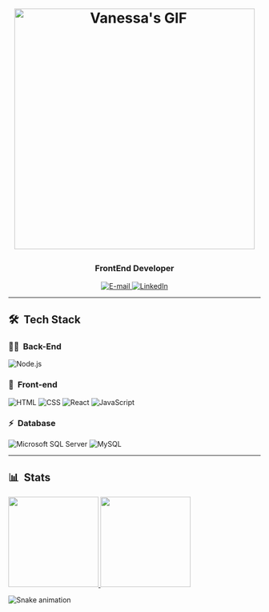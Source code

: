 <h1 align="center"Olá,tudo bem? Vanessa Borges 👋</h1>

<p align="center">
  <a href="https://media.giphy.com/media/5AGjSNAAbQAkor4AJF/giphy.gif" target="_blank">
    <img src="https://media1.giphy.com/media/GY6Zmupsc3ilQbsjbL/giphy.gif?cid=ecf05e47kpqw5jsv30p6afqftc5zdnb7x5kej92yulegyfio&ep=v1_gifs_search&rid=giphy.gif&ct=g"
         alt="Vanessa's GIF" width="480" height="480">
  </a>
</p>

<h3 align="center">FrontEnd Developer</h3>

<div align="center">
  <p>
    <a href="mailto:vanessaicloud07@gmail.com">
      <img src="https://img.shields.io/badge/-Email-020114?style=for-the-badge&logo=microsoft-outlook&logoColor=EBD03E&color:FFF" alt="E-mail">
    </a>
    <a href="https://www.linkedin.com/in/vanessaicloud07/">
      <img src="https://img.shields.io/badge/-LinkedIn-020114?style=for-the-badge&logo=linkedin&logoColor=EBD03E&color:FFF" alt="LinkedIn">
    </a>
  </p>
</div>

---

## 🛠 &nbsp;Tech Stack

### 👩‍💻 &nbsp;Back-End

![Node.js](https://img.shields.io/badge/Node.js-E7ECEB?style=for-the-badge&logo=node.js&logoColor=53D9A2)

### 🎨 &nbsp;Front-end

![HTML](https://img.shields.io/badge/HTML-E7ECEB?style=for-the-badge&logo=html5&logoColor=C86833)
![CSS](https://img.shields.io/badge/CSS-E7ECEB?style=for-the-badge&logo=css3&logoColor=139DFF)
![React](https://img.shields.io/badge/React-E7ECEB?style=for-the-badge&logo=react&logoColor=1572B6)
![JavaScript](https://img.shields.io/badge/JavaScript-E7ECEB?style=for-the-badge&logo=javascript&logoColor=yellow)

### ⚡ &nbsp;Database

![Microsoft SQL Server](https://img.shields.io/badge/Microsoft%20SQL%20Server-E7ECEB?style=for-the-badge&logo=microsoft-sql-server&logoColor=FDFD62)
![MySQL](https://img.shields.io/badge/MySQL-E7ECEB?style=for-the-badge&logo=mysql&logoColor=004D8F)

---

## 📊 &nbsp;Stats 

<a href="https://github.com/vanessavb92">
  <img height="180em" src="https://github-readme-stats.vercel.app/api?username=vanessavb92&show_icons=true&theme=dracula&include_all_commits=true&count_private=true&bg_color=000033&title_color=2B93C8"/>
  <img height="180em" src="https://github-readme-stats.vercel.app/api/top-langs/?username=vanessavb92&layout=compact&langs_count=7&theme=dracula&bg_color=000033&title_color=2B93C8"/>
</a>

![Snake animation](https://github.com/vanessavb92/vanessavb92/blob/output/github-contribution-grid-snake.svg?raw=true&color=ocean)
